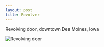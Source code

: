 ```yaml
---
layout: post
title: Revolver
---
```


Revolving door, downtown Des Moines, Iowa

![Revolving door](https://cdn.jasonsturges.com/photos/black-and-white/IMG_8282.jpg)
